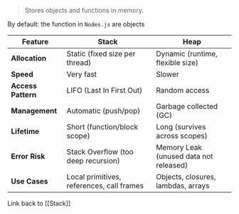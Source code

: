 > Stores objects and functions in memory.

By default: the function in `Nodes.js` are objects

| Feature            | **Stack**                                 | **Heap**                               |
| ------------------ | ----------------------------------------- | -------------------------------------- |
| **Allocation**     | Static (fixed size per thread)            | Dynamic (runtime, flexible size)       |
| **Speed**          | Very fast                                 | Slower                                 |
| **Access Pattern** | LIFO (Last In First Out)                  | Random access                          |
| **Management**     | Automatic (push/pop)                      | Garbage collected (GC)                 |
| **Lifetime**       | Short (function/block scope)              | Long (survives across scopes)          |
| **Error Risk**     | Stack Overflow (too deep recursion)       | Memory Leak (unused data not released) |
| **Use Cases**      | Local primitives, references, call frames | Objects, closures, lambdas, arrays     |
Link back to [[Stack]]